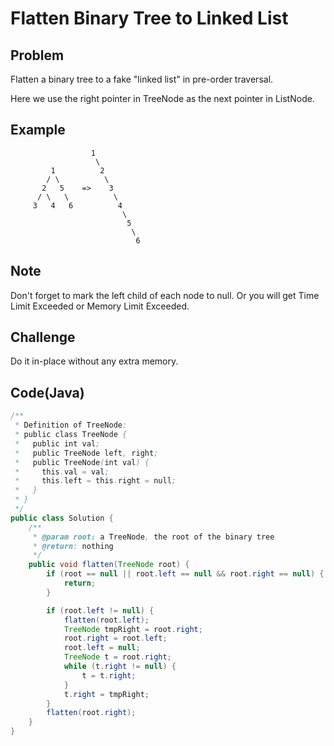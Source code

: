 # Flatten Binary Tree to Linked List

## Problem

Flatten a binary tree to a fake "linked list" in pre-order traversal.

Here we use the right pointer in TreeNode as the next pointer in ListNode.

## Example

```
                  1
                   \
         1          2
        / \          \
       2   5    =>    3
      / \   \          \
     3   4   6          4
                         \
                          5
                           \
                            6
```

## Note

Don't forget to mark the left child of each node to null. Or you will get Time Limit Exceeded or Memory Limit Exceeded.

## Challenge

Do it in-place without any extra memory.

## Code(Java)

```java
/**
 * Definition of TreeNode:
 * public class TreeNode {
 *   public int val;
 *   public TreeNode left, right;
 *   public TreeNode(int val) {
 *     this.val = val;
 *     this.left = this.right = null;
 *   }
 * }
 */
public class Solution {
    /**
     * @param root: a TreeNode, the root of the binary tree
     * @return: nothing
     */
    public void flatten(TreeNode root) {
        if (root == null || root.left == null && root.right == null) {
            return;
        }

        if (root.left != null) {
            flatten(root.left);
            TreeNode tmpRight = root.right;
            root.right = root.left;
            root.left = null;
            TreeNode t = root.right;
            while (t.right != null) {
                t = t.right;
            }
            t.right = tmpRight;
        }
        flatten(root.right);
    }
}
```
